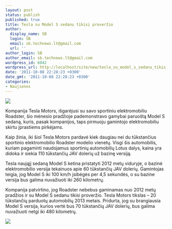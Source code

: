 ```yaml
---
layout: post
status: publish
published: true
title: Tesla su Model S sedanu tikisi proveržio
author:
  display_name: SB
  login: SB
  email: sb.technews.lt@gmail.com
  url: ''
author_login: SB
author_email: sb.technews.lt@gmail.com
wordpress_id: 6042
wordpress_url: http://localhost/site/new/tesla_su_model_s_sedanu_tikis_proverzio/
date: '2011-10-08 22:28:23 +0300'
date_gmt: '2011-10-08 22:28:23 +0300'
categories:
- Naujienos
---
```

<div class="imgright"><img src="http://technews.lt/upload/teslamodels.jpg"  /></div>
<p>Kompanija Tesla Motors, išgarėjusi su savo sportiniu elektromobiliu Roadster, šio mėnesio pradžioje pademonstravo gamybai paruoštą Model S sedaną, kuris, pasak kompanijos, taps pirmuoju gamintojo elektromobiliu skirtu įprastiems pirkėjams.</p>
<p>Kaip žinia, iki šiol Tesla Motors pardavė kiek daugiau nei du tūkstančius sportinio elektromobilio Roadster modelio vienetų. Visgi šis automobilis, kuriam pagaminti naudojamus sportinių automobilių Lotus dalys, kaina yra didoka ir siekia 110 tūkstančių JAV dolerių už bazinę versiją.</p>
<p>Tesla naująjį sedaną Model S ketina pristatyti 2012 metų viduryje, o bazinė elektromobilio versija tekainuos apie 60 tūkstančių JAV dolerių. Gamintojas teigia, jog Model S iki 100 km/h įsibėgės per 4,5 sekundės, o su bazine versija bus galima nuvažiuoti iki 260 kilometrų.</p>
<p>Kompanija patvirtino, jog Roadster nebebus gaminamas nuo 2012 metų pradžios ir su Model S sedanu tikisi proveržio. Tesla Motors tikslas – 20 tūkstančių parduotų automobilių 2013 metais.  Pridurta, jog su brangiausia Model S versija, kurios vertė bus 70 tūkstančių JAV dolerių, bus galima nuvažiuoti netgi iki 480 kilometrų.</p>
<p><img src="http://technews.lt/upload/Tesla Model Sa.jpg" /></p>
